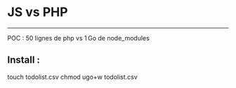 # JS vs PHP

---

POC : 50 lignes de php vs 1 Go de node_modules

## Install :

touch todolist.csv
chmod ugo+w todolist.csv
